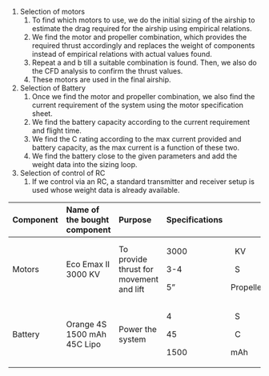 ﻿1) Selection of motors
   1) To find which motors to use, we do the initial sizing of the airship to estimate the drag required for the airship using empirical relations. 
   1) We find the motor and propeller combination, which provides the required thrust accordingly and replaces the weight of components instead of empirical relations with actual values found. 
   1) Repeat a and b till a suitable combination is found. Then, we also do the CFD analysis to confirm the thrust values. 
   1) These motors are used in the final airship.
1) Selection of Battery
   1) Once we find the motor and propeller combination, we also find the current requirement of the system using the motor specification sheet. 
   1) We find the battery capacity according to the current requirement and flight time. 
   1) We find the C rating according to the max current provided and battery capacity, as the max current is a function of these two. 
   1) We find the battery close to the given parameters and add the weight data into the sizing loop. 
1) Selection of control of RC
   1) If we control via an RC, a standard transmitter and receiver setup is used whose weight data is already available.



|Component|Name of the bought component|Purpose|Specifications||
| :- | :- | :- | :- | :- |
|Motors|Eco Emax II 3000 KV|To provide thrust for movement and lift|<p>3000</p><p>3-4</p><p>5”</p>|<p>` `KV</p><p>` `S </p><p>Propeller</p>|
|Battery|Orange 4S 1500 mAh 45C Lipo|Power the system|<p>4</p><p>45</p><p>1500</p>|<p>` `S</p><p>` `C</p><p>mAh</p>|

